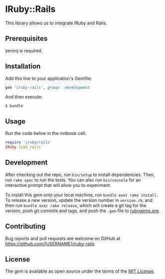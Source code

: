 # IRuby::Rails

This library allows us to integrate IRuby and Rails.

## Prerequisites

zermq is required.

## Installation

Add this line to your application's Gemfile:

```ruby
gem 'iruby-rails', group: :development
```

And then execute:

    $ bundle

## Usage

Run the code below in the notbook cell.

```ruby
require 'iruby/rails'
IRuby.load_rails
```

## Development

After checking out the repo, run `bin/setup` to install dependencies. Then, run `rake spec` to run the tests. You can also run `bin/console` for an interactive prompt that will allow you to experiment.

To install this gem onto your local machine, run `bundle exec rake install`. To release a new version, update the version number in `version.rb`, and then run `bundle exec rake release`, which will create a git tag for the version, push git commits and tags, and push the `.gem` file to [rubygems.org](https://rubygems.org).

## Contributing

Bug reports and pull requests are welcome on GitHub at https://github.com/[USERNAME]/iruby-rails.


## License

The gem is available as open source under the terms of the [MIT License](http://opensource.org/licenses/MIT).

